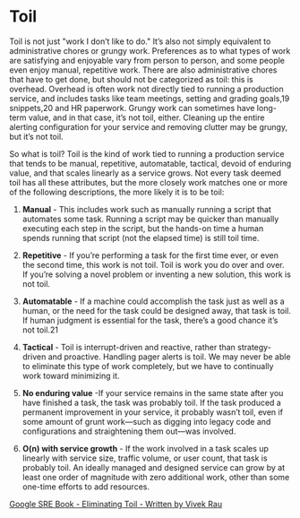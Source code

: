 # Toil
Toil is not just "work I don’t like to do." It’s also not simply equivalent to administrative chores or grungy work. Preferences as to what types of work are satisfying and enjoyable vary from person to person, and some people even enjoy manual, repetitive work. There are also administrative chores that have to get done, but should not be categorized as toil: this is overhead. Overhead is often work not directly tied to running a production service, and includes tasks like team meetings, setting and grading goals,19 snippets,20 and HR paperwork. Grungy work can sometimes have long-term value, and in that case, it’s not toil, either. Cleaning up the entire alerting configuration for your service and removing clutter may be grungy, but it’s not toil.

So what is toil? Toil is the kind of work tied to running a production service that tends to be manual, repetitive, automatable, tactical, devoid of enduring value, and that scales linearly as a service grows. Not every task deemed toil has all these attributes, but the more closely work matches one or more of the following descriptions, the more likely it is to be toil:

1. **Manual** - This includes work such as manually running a script that automates some task. Running a script may be quicker than manually executing each step in the script, but the hands-on time a human spends running that script (not the elapsed time) is still toil time.

2. **Repetitive** - If you’re performing a task for the first time ever, or even the second time, this work is not toil. Toil is work you do over and over. If you’re solving a novel problem or inventing a new solution, this work is not toil.

3. **Automatable** - If a machine could accomplish the task just as well as a human, or the need for the task could be designed away, that task is toil. If human judgment is essential for the task, there’s a good chance it’s not toil.21

4. **Tactical** - Toil is interrupt-driven and reactive, rather than strategy-driven and proactive. Handling pager alerts is toil. We may never be able to eliminate this type of work completely, but we have to continually work toward minimizing it.

5. **No enduring value** -If your service remains in the same state after you have finished a task, the task was probably toil. If the task produced a permanent improvement in your service, it probably wasn’t toil, even if some amount of grunt work—such as digging into legacy code and configurations and straightening them out—was involved.

6. **O(n) with service growth** - If the work involved in a task scales up linearly with service size, traffic volume, or user count, that task is probably toil. An ideally managed and designed service can grow by at least one order of magnitude with zero additional work, other than some one-time efforts to add resources.


[Google SRE Book - Eliminating Toil - Written by Vivek Rau](https://sre.google/sre-book/eliminating-toil/)
